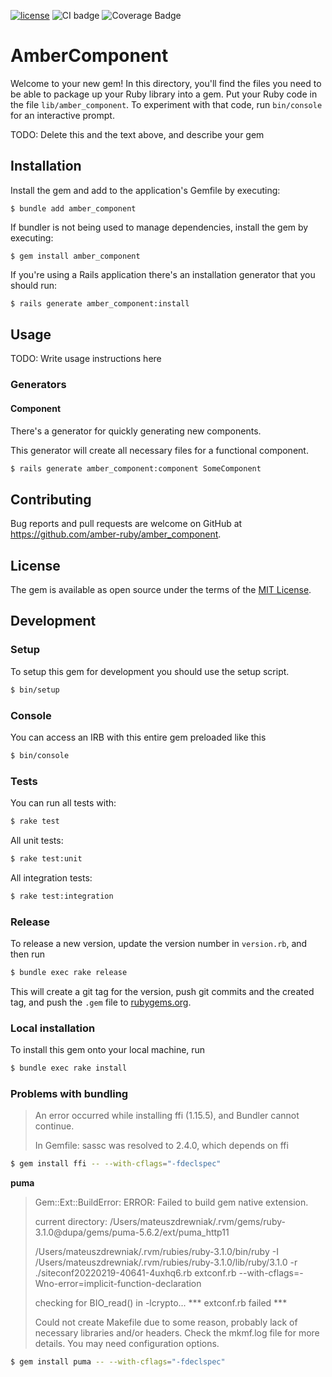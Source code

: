 [![license](https://img.shields.io/badge/License-MIT-purple.svg)](LICENSE)
![CI badge](https://github.com/amber-ruby/amber_component/actions/workflows/ci_ruby.yml/badge.svg)
![Coverage Badge](https://img.shields.io/endpoint?url=https://gist.githubusercontent.com/Verseth/6a095c79278b074d79feaa4f8ceeb2a8/raw/amber_component__heads_main.json)

# AmberComponent

Welcome to your new gem! In this directory, you'll find the files you need to be able to package up your Ruby library into a gem. Put your Ruby code in the file `lib/amber_component`. To experiment with that code, run `bin/console` for an interactive prompt.

TODO: Delete this and the text above, and describe your gem

## Installation

Install the gem and add to the application's Gemfile by executing:

    $ bundle add amber_component

If bundler is not being used to manage dependencies, install the gem by executing:

    $ gem install amber_component

If you're using a Rails application there's an installation generator that you should run:

```sh
$ rails generate amber_component:install
```

## Usage

TODO: Write usage instructions here

### Generators

#### Component

There's a generator for quickly generating new components.

This generator will create all necessary files for a functional
component.

```sh
$ rails generate amber_component:component SomeComponent
```

## Contributing

Bug reports and pull requests are welcome on GitHub at https://github.com/amber-ruby/amber_component.

## License

The gem is available as open source under the terms of the [MIT License](https://opensource.org/licenses/MIT).

## Development

### Setup

To setup this gem for development you should use the setup script.

```sh
$ bin/setup
```

### Console

You can access an IRB with this entire gem preloaded like this

```sh
$ bin/console
```

### Tests

You can run all tests with:

```sh
$ rake test
```

All unit tests:

```sh
$ rake test:unit
```

All integration tests:

```sh
$ rake test:integration
```

### Release

To release a new version, update the version number in `version.rb`, and then run

```sh
$ bundle exec rake release
```

This will create a git tag for the version, push git commits and the created tag, and push the `.gem` file to [rubygems.org](https://rubygems.org).

### Local installation

To install this gem onto your local machine, run

```sh
$ bundle exec rake install
```

### Problems with bundling

> An error occurred while installing ffi (1.15.5), and Bundler cannot continue.
>
> In Gemfile:
>  sassc was resolved to 2.4.0, which depends on
>    ffi

```sh
$ gem install ffi -- --with-cflags="-fdeclspec"
```

**puma**

> Gem::Ext::BuildError: ERROR: Failed to build gem native extension.
>
>    current directory: /Users/mateuszdrewniak/.rvm/gems/ruby-3.1.0@dupa/gems/puma-5.6.2/ext/puma_http11
>
> /Users/mateuszdrewniak/.rvm/rubies/ruby-3.1.0/bin/ruby -I /Users/mateuszdrewniak/.rvm/rubies/ruby-3.1.0/lib/ruby/3.1.0 -r ./siteconf20220219-40641-4uxhq6.rb extconf.rb --with-cflags\=-Wno-error\=implicit-function-declaration
>
> checking for BIO_read() in -lcrypto... *** extconf.rb failed ***
>
> Could not create Makefile due to some reason, probably lack of necessary
> libraries and/or headers.  Check the mkmf.log file for more details.  You may
> need configuration options.

```sh
$ gem install puma -- --with-cflags="-fdeclspec"
```
